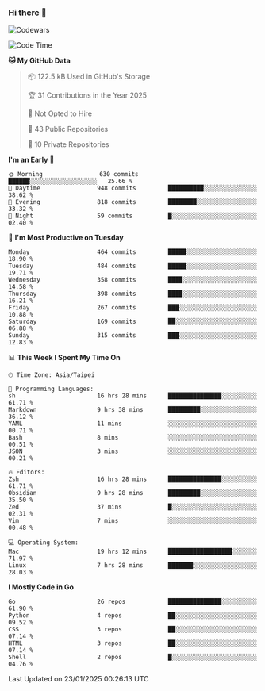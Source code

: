 ### Hi there 👋

![Codewars](https://www.codewars.com/users/omegaatt36/badges/small)

<!--START_SECTION:waka-->
![Code Time](http://img.shields.io/badge/Code%20Time-3%2C017%20hrs%2033%20mins-blue)

**🐱 My GitHub Data** 

> 📦 122.5 kB Used in GitHub's Storage 
 > 
> 🏆 31 Contributions in the Year 2025
 > 
> 🚫 Not Opted to Hire
 > 
> 📜 43 Public Repositories 
 > 
> 🔑 10 Private Repositories 
 > 
**I'm an Early 🐤** 

```text
🌞 Morning                630 commits         ██████░░░░░░░░░░░░░░░░░░░   25.66 % 
🌆 Daytime                948 commits         ██████████░░░░░░░░░░░░░░░   38.62 % 
🌃 Evening                818 commits         ████████░░░░░░░░░░░░░░░░░   33.32 % 
🌙 Night                  59 commits          █░░░░░░░░░░░░░░░░░░░░░░░░   02.40 % 
```
📅 **I'm Most Productive on Tuesday** 

```text
Monday                   464 commits         █████░░░░░░░░░░░░░░░░░░░░   18.90 % 
Tuesday                  484 commits         █████░░░░░░░░░░░░░░░░░░░░   19.71 % 
Wednesday                358 commits         ████░░░░░░░░░░░░░░░░░░░░░   14.58 % 
Thursday                 398 commits         ████░░░░░░░░░░░░░░░░░░░░░   16.21 % 
Friday                   267 commits         ███░░░░░░░░░░░░░░░░░░░░░░   10.88 % 
Saturday                 169 commits         ██░░░░░░░░░░░░░░░░░░░░░░░   06.88 % 
Sunday                   315 commits         ███░░░░░░░░░░░░░░░░░░░░░░   12.83 % 
```


📊 **This Week I Spent My Time On** 

```text
🕑︎ Time Zone: Asia/Taipei

💬 Programming Languages: 
sh                       16 hrs 28 mins      ███████████████░░░░░░░░░░   61.71 % 
Markdown                 9 hrs 38 mins       █████████░░░░░░░░░░░░░░░░   36.12 % 
YAML                     11 mins             ░░░░░░░░░░░░░░░░░░░░░░░░░   00.71 % 
Bash                     8 mins              ░░░░░░░░░░░░░░░░░░░░░░░░░   00.51 % 
JSON                     3 mins              ░░░░░░░░░░░░░░░░░░░░░░░░░   00.21 % 

🔥 Editors: 
Zsh                      16 hrs 28 mins      ███████████████░░░░░░░░░░   61.71 % 
Obsidian                 9 hrs 28 mins       █████████░░░░░░░░░░░░░░░░   35.50 % 
Zed                      37 mins             █░░░░░░░░░░░░░░░░░░░░░░░░   02.31 % 
Vim                      7 mins              ░░░░░░░░░░░░░░░░░░░░░░░░░   00.48 % 

💻 Operating System: 
Mac                      19 hrs 12 mins      ██████████████████░░░░░░░   71.97 % 
Linux                    7 hrs 28 mins       ███████░░░░░░░░░░░░░░░░░░   28.03 % 
```

**I Mostly Code in Go** 

```text
Go                       26 repos            ███████████████░░░░░░░░░░   61.90 % 
Python                   4 repos             ██░░░░░░░░░░░░░░░░░░░░░░░   09.52 % 
CSS                      3 repos             ██░░░░░░░░░░░░░░░░░░░░░░░   07.14 % 
HTML                     3 repos             ██░░░░░░░░░░░░░░░░░░░░░░░   07.14 % 
Shell                    2 repos             █░░░░░░░░░░░░░░░░░░░░░░░░   04.76 % 
```




 Last Updated on 23/01/2025 00:26:13 UTC
<!--END_SECTION:waka-->

<!--
**omegaatt36/omegaatt36** is a ✨ _special_ ✨ repository because its `README.md` (this file) appears on your GitHub profile.

Here are some ideas to get you started:

- 🔭 I’m currently working on ...
- 🌱 I’m currently learning ...
- 👯 I’m looking to collaborate on ...
- 🤔 I’m looking for help with ...
- 💬 Ask me about ...
- 📫 How to reach me: ...
- 😄 Pronouns: ...
- ⚡ Fun fact: ...
-->
